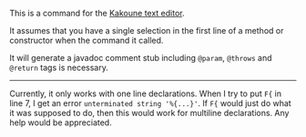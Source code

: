 This is a command for the [Kakoune text editor](https://github.com/mawww/kakoune). 

It assumes that you have a single selection in the first line of a method or constructor when the command it called. 

It will generate a javadoc comment stub including `@param`, `@throws` and `@return` tags is necessary.

---

Currently, it only works with one line declarations.  When I try to put `F{` in line 7, I get an error `unterminated string '%{...}'`.  If `F{` would just do what it was supposed to do, then this would work for multiline declarations.  Any help would be appreciated.

